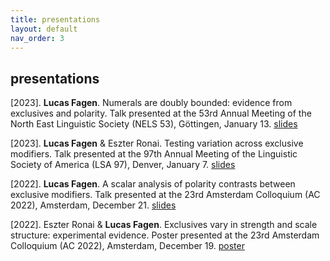 ```yaml
---
title: presentations
layout: default
nav_order: 3
---
```


## presentations ##

[2023]. **Lucas Fagen**. Numerals are doubly bounded: evidence from exclusives and polarity. Talk presented at the 53rd Annual Meeting of the North East Linguistic Society (NELS 53), Göttingen, January 13. [slides](slides/nels2023-slides.pdf)

[2023]. **Lucas Fagen** & Eszter Ronai. Testing variation across exclusive modifiers. Talk presented at the 97th Annual Meeting of the Linguistic Society of America (LSA 97), Denver, January 7. [slides](slides/lsa2023-slides.pdf)

[2022]. **Lucas Fagen**. A scalar analysis of polarity contrasts between exclusive modifiers. Talk presented at the 23rd Amsterdam Colloquium (AC 2022), Amsterdam, December 21. [slides](slides/ac2022-slides.pdf)

[2022]. Eszter Ronai & **Lucas Fagen**. Exclusives vary in strength and scale structure: experimental evidence. Poster presented at the 23rd Amsterdam Colloquium (AC 2022), Amsterdam, December 19. [poster](slides/ac2022-poster.pdf)
